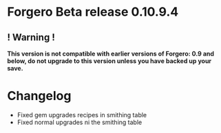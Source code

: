 # Forgero Beta release 0.10.9.4

## ! Warning !

**This version is not compatible with earlier versions of Forgero: 0.9 and below, do not upgrade to this version unless
you have backed up your save.**

# Changelog

* Fixed gem upgrades recipes in smithing table
* Fixed normal upgrades ni the smithing table

